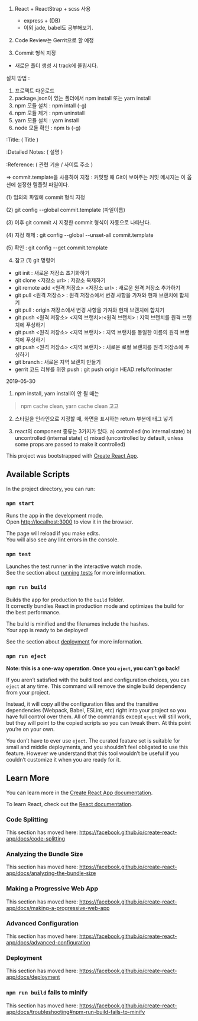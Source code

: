 ﻿1. React + ReactStrap + scss 사용 
   + express + (DB)
   * 이외 jade, babel도 공부해보기.  

2. Code Review는 Gerrit으로 할 예정

3. Commit 형식 지정

* 새로운 폴더 생성 시 track에 올립시다.

설치 방법 :
1) 프로젝트 다운로드
2) package.json이 있는 폴더에서 npm install 또는 yarn install
3) npm 모듈 설치 : npm intall (-g)
4) npm 모듈 제거 : npm uninstall
5) yarn 모듈 설치 : yarn install
6) node 모듈 확인 : npm ls (-g)

:Title: ( Title )

:Detailed Notes: ( 설명 )

:Reference: ( 관련 기술 / 사이트 주소 )

=> commit.template을 사용하여 지정 : 커밋할 때 Git이 보여주는 커밋 메시지는 이 옵션에 설정한 템플릿 파일이다. 

(1) 임의의 파일에 commit 형식 지정

(2) git config --global commit.template (파일이름)

(3) 이후 git commit 시 지정한 commit 형식이 자동으로 나타난다.

(4) 지정 해제 :  git config --global --unset-all commit.template

(5) 확인 : git config --get commit.template


4. 참고
(1) git 명령어
- git init : 새로운 저장소 초기화하기
- git clone <저장소 url> : 저장소 복제하기
- git remote add <원격 저장소> <저장소 url> : 새로운 원격 저장소 추가하기
- git pull <원격 저장소> : 원격 저장소에서 변경 사항을 가져와 현재 브랜치에 합치기
- git pull : origin 저장소에서 변경 사항을 가져와 현재 브랜치에 합치기
- git push <원격 저장소> <지역 브랜치>:<원격 브랜치> : 지역 브랜치를 원격 브랜치에 푸싱하기
- git push <원격 저장소> <지역 브랜치> : 지역 브랜치를 동일한 이름의 원격 브랜치에 푸싱하기
- git push <원격 저장소> <지역 브랜치> : 새로운 로컬 브랜치를 원격 저장소에 푸싱하기
- git branch <branchname> : 새로운 지역 브랜치 만들기
- gerrit 코드 리뷰를 위한 push : git push origin HEAD:refs/for/master

2019-05-30
1) npm install, yarn install이 안 될 때는
> npm cache clean, yarn cache clean 고고

2) 스타일을 인라인으로 지정할 때, 화면을 표시하는 return 부분에 <style></style> 태그 넣기

3) react의 component 종류는 3가지가 있다.
    a) controlled (no internal state)
    b) uncontrolled (internal state)
    c) mixed (uncontrolled by default, unless some props are passed to make it controlled)

This project was bootstrapped with [Create React App](https://github.com/facebook/create-react-app).

## Available Scripts

In the project directory, you can run:

### `npm start`

Runs the app in the development mode.<br>
Open [http://localhost:3000](http://localhost:3000) to view it in the browser.

The page will reload if you make edits.<br>
You will also see any lint errors in the console.

### `npm test`

Launches the test runner in the interactive watch mode.<br>
See the section about [running tests](https://facebook.github.io/create-react-app/docs/running-tests) for more information.

### `npm run build`

Builds the app for production to the `build` folder.<br>
It correctly bundles React in production mode and optimizes the build for the best performance.

The build is minified and the filenames include the hashes.<br>
Your app is ready to be deployed!

See the section about [deployment](https://facebook.github.io/create-react-app/docs/deployment) for more information.

### `npm run eject`

**Note: this is a one-way operation. Once you `eject`, you can’t go back!**

If you aren’t satisfied with the build tool and configuration choices, you can `eject` at any time. This command will remove the single build dependency from your project.

Instead, it will copy all the configuration files and the transitive dependencies (Webpack, Babel, ESLint, etc) right into your project so you have full control over them. All of the commands except `eject` will still work, but they will point to the copied scripts so you can tweak them. At this point you’re on your own.

You don’t have to ever use `eject`. The curated feature set is suitable for small and middle deployments, and you shouldn’t feel obligated to use this feature. However we understand that this tool wouldn’t be useful if you couldn’t customize it when you are ready for it.

## Learn More

You can learn more in the [Create React App documentation](https://facebook.github.io/create-react-app/docs/getting-started).

To learn React, check out the [React documentation](https://reactjs.org/).

### Code Splitting

This section has moved here: https://facebook.github.io/create-react-app/docs/code-splitting

### Analyzing the Bundle Size

This section has moved here: https://facebook.github.io/create-react-app/docs/analyzing-the-bundle-size

### Making a Progressive Web App

This section has moved here: https://facebook.github.io/create-react-app/docs/making-a-progressive-web-app

### Advanced Configuration

This section has moved here: https://facebook.github.io/create-react-app/docs/advanced-configuration

### Deployment

This section has moved here: https://facebook.github.io/create-react-app/docs/deployment

### `npm run build` fails to minify

This section has moved here: https://facebook.github.io/create-react-app/docs/troubleshooting#npm-run-build-fails-to-minify

